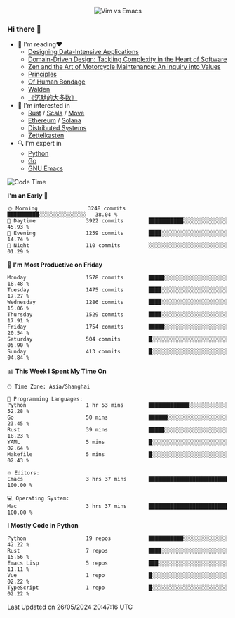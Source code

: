 <p align="center">
    <img src="https://gist.githubusercontent.com/coldnight/e696baffb094e71c96cb302118878eae/raw/40ea5053a6f66cc65f90f437e4173497da225958/banner.gif" alt="Vim vs Emacs" />
</p>

### Hi there 👋

- 📖 I'm reading❤️
    + [Designing Data-Intensive Applications](https://www.oreilly.com/library/view/designing-data-intensive-applications/9781491903063/)
    + [Domain-Driven Design: Tackling Complexity in the Heart of Software](https://www.dddcommunity.org/book/evans_2003/)
    + [Zen and the Art of Motorcycle Maintenance: An Inquiry into Values](https://en.wikipedia.org/wiki/Zen_and_the_Art_of_Motorcycle_Maintenance)
    + [Principles](https://www.principles.com/)
    + [Of Human Bondage](https://en.wikipedia.org/wiki/Of_Human_Bondage)
    + [Walden](https://en.wikipedia.org/wiki/Walden)
    + [《沉默的大多数》](https://en.wikipedia.org/wiki/Silent_majority)
- 🌱 I'm interested in
    + [Rust](https://www.rust-lang.org/) / [Scala](https://www.scala-lang.org/) / [Move](https://github.com/move-language/move/)
    + [Ethereum](https://ethereum.org/en/) / [Solana](https://solana.com/)
	+ [Distributed Systems](https://www.linuxzen.com/notes/topics/20200320174417_%E5%88%86%E5%B8%83%E5%BC%8F/)
	+ [Zettelkasten](https://www.linuxzen.com/notes/notes/20220120080920-slip_box/)
- 🔍 I'm expert in
    + [Python](https://www.python.org/)
    + [Go](https://go.dev/)
    + [GNU Emacs](https://www.gnu.org/software/emacs/)

<!--START_SECTION:waka-->
![Code Time](http://img.shields.io/badge/Code%20Time-2%2C894%20hrs%201%20min-blue)

**I'm an Early 🐤** 

```text
🌞 Morning                3248 commits        ██████████░░░░░░░░░░░░░░░   38.04 % 
🌆 Daytime                3922 commits        ███████████░░░░░░░░░░░░░░   45.93 % 
🌃 Evening                1259 commits        ████░░░░░░░░░░░░░░░░░░░░░   14.74 % 
🌙 Night                  110 commits         ░░░░░░░░░░░░░░░░░░░░░░░░░   01.29 % 
```
📅 **I'm Most Productive on Friday** 

```text
Monday                   1578 commits        █████░░░░░░░░░░░░░░░░░░░░   18.48 % 
Tuesday                  1475 commits        ████░░░░░░░░░░░░░░░░░░░░░   17.27 % 
Wednesday                1286 commits        ████░░░░░░░░░░░░░░░░░░░░░   15.06 % 
Thursday                 1529 commits        ████░░░░░░░░░░░░░░░░░░░░░   17.91 % 
Friday                   1754 commits        █████░░░░░░░░░░░░░░░░░░░░   20.54 % 
Saturday                 504 commits         █░░░░░░░░░░░░░░░░░░░░░░░░   05.90 % 
Sunday                   413 commits         █░░░░░░░░░░░░░░░░░░░░░░░░   04.84 % 
```


📊 **This Week I Spent My Time On** 

```text
🕑︎ Time Zone: Asia/Shanghai

💬 Programming Languages: 
Python                   1 hr 53 mins        █████████████░░░░░░░░░░░░   52.28 % 
Go                       50 mins             ██████░░░░░░░░░░░░░░░░░░░   23.45 % 
Rust                     39 mins             █████░░░░░░░░░░░░░░░░░░░░   18.23 % 
YAML                     5 mins              █░░░░░░░░░░░░░░░░░░░░░░░░   02.64 % 
Makefile                 5 mins              █░░░░░░░░░░░░░░░░░░░░░░░░   02.43 % 

🔥 Editors: 
Emacs                    3 hrs 37 mins       █████████████████████████   100.00 % 

💻 Operating System: 
Mac                      3 hrs 37 mins       █████████████████████████   100.00 % 
```

**I Mostly Code in Python** 

```text
Python                   19 repos            ███████████░░░░░░░░░░░░░░   42.22 % 
Rust                     7 repos             ████░░░░░░░░░░░░░░░░░░░░░   15.56 % 
Emacs Lisp               5 repos             ███░░░░░░░░░░░░░░░░░░░░░░   11.11 % 
Vue                      1 repo              █░░░░░░░░░░░░░░░░░░░░░░░░   02.22 % 
TypeScript               1 repo              █░░░░░░░░░░░░░░░░░░░░░░░░   02.22 % 
```




 Last Updated on 26/05/2024 20:47:16 UTC
<!--END_SECTION:waka-->
